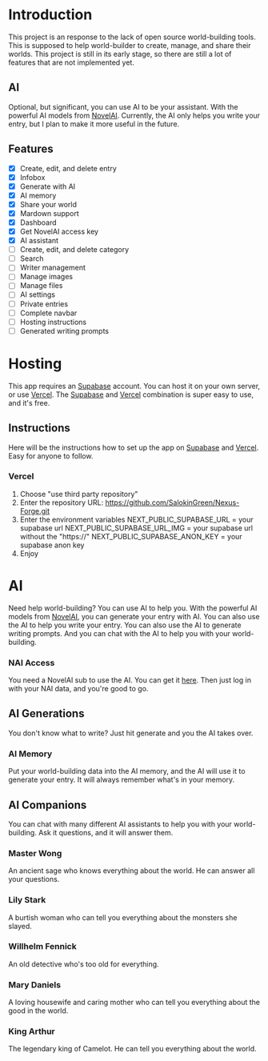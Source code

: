 # Introduction

This project is an response to the lack of open source world-building tools. This is supposed to help world-builder to create, manage, and share their worlds. This project is still in its early stage, so there are still a lot of features that are not implemented yet.

## AI

Optional, but significant, you can use AI to be your assistant. With the powerful AI models from [NovelAI](https//:www.novelai.net). Currently, the AI only helps you write your entry, but I plan to make it more useful in the future.

## Features

- [x] Create, edit, and delete entry
- [x] Infobox
- [x] Generate with AI
- [x] AI memory
- [x] Share your world
- [x] Mardown support
- [x] Dashboard
- [x] Get NovelAI access key
- [x] AI assistant
- [ ] Create, edit, and delete category
- [ ] Search
- [ ] Writer management
- [ ] Manage images
- [ ] Manage files
- [ ] AI settings
- [ ] Private entries
- [ ] Complete navbar
- [ ] Hosting instructions
- [ ] Generated writing prompts

# Hosting

This app requires an [Supabase](https://supabase.com/) account. You can host it on your own server, or use [Vercel](https://vercel.com/). The [Supabase](https://supabase.com/) and [Vercel](https://vercel.com/) combination is super easy to use, and it's free.

## Instructions

Here will be the instructions how to set up the app on [Supabase](https://supabase.com/) and [Vercel](https://vercel.com/). Easy for anyone to follow.

### Vercel

1. Choose "use third party repository"
2. Enter the repository URL: https://github.com/SalokinGreen/Nexus-Forge.git
3. Enter the environment variables
   NEXT_PUBLIC_SUPABASE_URL = your supabase url
   NEXT_PUBLIC_SUPABASE_URL_IMG = your supabase url without the "https://"
   NEXT_PUBLIC_SUPABASE_ANON_KEY = your supabase anon key
4. Enjoy

# AI

Need help world-building? You can use AI to help you. With the powerful AI models from [NovelAI](https://www.novelai.net), you can generate your entry with AI. You can also use the AI to help you write your entry. You can also use the AI to generate writing prompts. And you can chat with the AI to help you with your world-building.

### NAI Access

You need a NovelAI sub to use the AI. You can get it [here](https://www.novelai.net/). Then just log in with your NAI data, and you're good to go.

## AI Generations

You don't know what to write? Just hit generate and you the AI takes over.

### AI Memory

Put your world-building data into the AI memory, and the AI will use it to generate your entry. It will always remember what's in your memory.

## AI Companions

You can chat with many different AI assistants to help you with your world-building. Ask it questions, and it will answer them.

### Master Wong

An ancient sage who knows everything about the world. He can answer all your questions.

### Lily Stark

A burtish woman who can tell you everything about the monsters she slayed.

### Willhelm Fennick

An old detective who's too old for everything.

### Mary Daniels

A loving housewife and caring mother who can tell you everything about the good in the world.

### King Arthur

The legendary king of Camelot. He can tell you everything about the world.
